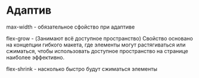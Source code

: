 # Адаптив 

max-width - обязательное сфойство при адаптиве

flex-grow - (Занимают всё доступное пространство)  Свойство основано на концепции гибкого макета, где элементы могут растягиваться или сжиматься, чтобы использовать доступное пространство на странице наиболее эффективно.

flex-shrink - насколько быстро будут сжиматься элементы
